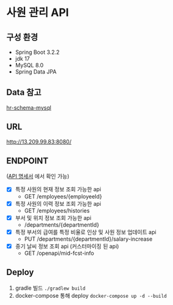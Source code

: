 # 사원 관리 API

## 구성 환경
- Spring Boot 3.2.2
- jdk 17
- MySQL 8.0
- Spring Data JPA

## Data 참고
[hr-schema-mysql](https://github.com/nomemory/hr-schema-mysql/blob/master/hr-schema-mysql.sql)

## URL
http://13.209.99.83:8080/

## ENDPOINT 
([API 명세서](http://13.209.99.83:8080/swagger-ui/index.html) 에서 확인 가능)
- [x] 특정 사원의 현재 정보 조회 가능한 api
  - GET /employees/{employeeId}
- [x] 특정 사원의 이력 정보 조회 가능한 api
  - GET /employees/histories
- [x] 부서 및 위치 정보 조회 가능한 api
  - /departments/{departmentId}
- [x] 특정 부서의 급여를 특정 비율로 인상 및 사원 정보 업데이트 api
  - PUT /departments/{departmentId}/salary-increase
- [x] 중기 날씨 정보 조회 api (커스터마이징 된 api) 
  - GET /openapi/mid-fcst-info

## Deploy
1. gradle 빌드  `./gradlew build`
2. docker-compose 통해 deploy `docker-compose up -d --build`
